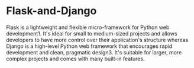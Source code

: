 # Flask-and-Django
Flask is a lightweight and flexible micro-framework for Python web development1. It's ideal for small to medium-sized projects and allows developers to have more control over their application's structure whereas Django is a high-level Python web framework that encourages rapid development and clean, pragmatic design3. It's suitable for larger, more complex projects and comes with many built-in features.
